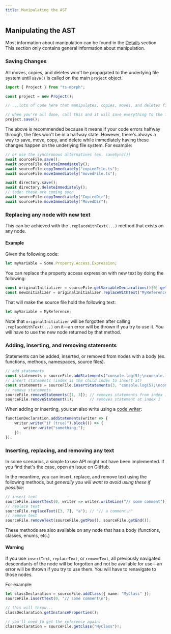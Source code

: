 ```yaml
---
title: Manipulating the AST
---
```


## Manipulating the AST

Most information about manipulation can be found in the [Details](../details) section. This section only contains general information about manipulation.

### Saving Changes

All moves, copies, and deletes won't be propagated to the underlying file system until `save()` is called on the main `project` object.

```ts
import { Project } from "ts-morph";

const project = new Project();

// ...lots of code here that manipulates, copies, moves, and deletes files...

// when you're all done, call this and it will save everything to the file system
project.save();
```

The above is recommended because it means if your code errors halfway through, the files won't be in a halfway state. However, there's always a way to save, move, copy, and delete while immediately having these changes happen on the underlying file system. For example:

```ts
// or use the synchronous alternatives (ex. saveSync())
await sourceFile.save();
await sourceFile.deleteImmediately();
await sourceFile.copyImmediately("copiedFile.ts");
await sourceFile.moveImmediately("movedFile.ts");

await directory.save();
await directory.deleteImmediately();
// todo: these are coming soon
await sourceFile.copyImmediately("CopiedDir");
await sourceFile.moveImmediately("MovedDir");
```

### Replacing any node with new text

This can be achieved with the `.replaceWithText(...)` method that exists on any node.

#### Example

Given the following code:

```ts setup: let Some: any;
let myVariable = Some.Property.Access.Expression;
```

You can replace the property access expression with new text by doing the following:

```ts
const originalInitializer = sourceFile.getVariableDeclarations()[0].getInitializerOrThrow();
const newInitializer = originalInitializer.replaceWithText("MyReference");
```

That will make the source file hold the following text:

```ts setup: let MyReference: any;
let myVariable = MyReference;
```

Note that `originalInitializer` will be forgotten after calling `.replaceWithText(...)` on it—an error will be thrown if you try to use it.
You will have to use the new node returned by that method.

### Adding, inserting, and removing statements

Statements can be added, inserted, or removed from nodes with a body (ex. functions, methods, namespaces, source files).

```ts
// add statements
const statements = sourceFile.addStatements("console.log(5);\nconsole.log(6);");
// insert statements (index is the child index to insert at)
const statements = sourceFile.insertStatements(3, "console.log(5);\nconsole.log(6);");
// remove statements
sourceFile.removeStatements([1, 3]); // removes statements from index 1 to 3
sourceFile.removeStatement(1);       // removes statement at index 1
```

When adding or inserting, you can also write using a [code writer](code-writer):

```ts
functionDeclaration.addStatements(writer => {
    writer.write("if (true)").block(() => {
        writer.write("something;");
    });
});
```

### Inserting, replacing, and removing any text

In some scenarios, a simple to use API might not have been implemented. If you find that's the case, open an issue on GitHub.

In the meantime, you can insert, replace, and remove text using the following methods, but *generally you will want to avoid using these if possible*:

```ts
// insert text
sourceFile.insertText(0, writer => writer.writeLine("// some comment")); // or provide a string
// replace text
sourceFile.replaceText([3, 7], "a"); // "// a comment\n"
// remove text
sourceFile.removeText(sourceFile.getPos(), sourceFile.getEnd());
```

These methods are also available on any node that has a body (functions, classes, enums, etc.)

#### **Warning**

If you use `insertText`, `replaceText`, or `removeText`, all previously navigated descendants of the node will be forgotten and not be available for use—an error will be thrown
if you try to use them. You will have to renavigate to those nodes.

For example:

```ts
let classDeclaration = sourceFile.addClass({ name: "MyClass" });
sourceFile.insertText(0, "// some comment\n");

// this will throw...
classDeclaration.getInstanceProperties();

// you'll need to get the reference again:
classDeclaration = sourceFile.getClass("MyClass")!;
```
